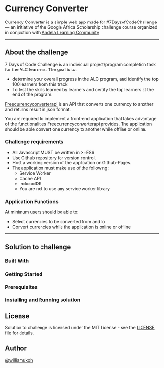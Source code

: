 # Currency Converter

Currency Converter is a simple web app made for #7DaysofCodeChallenge — an initiative of the Google Africa Scholarship challenge course organized in conjuction with [Andela Learning Community](https://andela.com/alcwithgoogle/)

---

## About the challenge 

7 Days of Code Challenge is an individual project/program completion task for the ALC learners. The goal is to:
- determine your overall progress in the ALC program, and identify the top 100 learners from this track
- To test the skills learned by learners and certify the top learners at the end of the program.

[Freecurrencyconverterapi](https://free.currencyconverterapi.com/) is an API that converts one currency to another and returns result in json format.

You are required to implement a front-end application that takes advantage of the functionalities Freecurrencyconverterapi provides. The application should be able convert one currency to another while offline or online.

### Challenge requirements

- All Javascript MUST be written in >=ES6
- Use Github repository for version control.
- Host a working version of the application on Github-Pages.
- The application must make use of the following:
    - Service Worker
    - Cache API
    - IndexedDB
    - You are not to use any service worker library


### Application Functions
At minimum users should be able to:
- Select currencies to be converted from and to
- Convert currencies while the application is online or offline


---


## Solution to challenge

### Built With

### Getting Started


### Prerequisites


### Installing and Running solution


## License

Solution to challenge is licensed under the MIT License - see the [LICENSE](LICENSE) file for details.


## Author
[@williamukoh](https://twitter.com/williamukoh)

